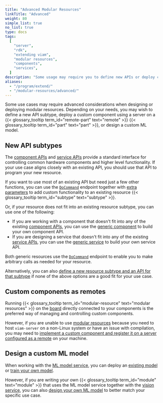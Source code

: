 ```yaml
---
title: "Advanced Modular Resources"
linkTitle: "Advanced"
weight: 80
simple_list: true
no_list: true
type: docs
tags:
  [
    "server",
    "rdk",
    "extending viam",
    "modular resources",
    "components",
    "services",
  ]
description: "Some usage may require you to define new APIs or deploy custom components using a server on a remote part"
aliases:
  - "/program/extend/"
  - "/modular-resources/advanced/"
---
```


Some use cases may require advanced considerations when designing or deploying modular resources.
Depending on your needs, you may wish to define a new API subtype, deploy a custom component using a server on a {{< glossary_tooltip term_id="remote-part" text="remote" >}} {{< glossary_tooltip term_id="part" text="part" >}}, or design a custom ML model.

## New API subtypes

The [component APIs](/appendix/apis/#component-apis) and [service APIs](/appendix/apis/#service-apis) provide a standard interface for controlling common hardware components and higher level functionality.
If your use case aligns closely with an existing API, you should use that API to program your new resource.

If you want to use most of an existing API but need just a few other functions, you can use the [`DoCommand`](/appendix/apis/#docommand) endpoint together with [extra parameters](/sdks/use-extra-params/) to add custom functionality to an existing resource {{< glossary_tooltip term_id="subtype" text="subtype" >}}.

Or, if your resource does not fit into an existing resource subtype, you can use one of the following:

- If you are working with a component that doesn't fit into any of the existing [component APIs](/appendix/apis/#component-apis), you can use the [generic component](/components/generic/) to build your own component API.
- If you are designing a service that doesn't fit into any of the existing [service APIs](/appendix/apis/#service-apis), you can use the [generic service](/services/generic/) to build your own service API.

Both generic resources use the [`DoCommand`](/appendix/apis/#docommand) endpoint to enable you to make arbitrary calls as needed for your resource.

Alternatively, you can also [define a new resource subtype and an API for that subtype](/registry/advanced/create-subtype/) if none of the above options are a good fit for your use case.

## Custom components as remotes

Running {{< glossary_tooltip term_id="modular-resource" text="modular resources" >}} on the [board](/components/board/) directly connected to your components is the preferred way of managing and controlling custom components.

However, if you are unable to use [modular resources](/registry/) because you need to host `viam-server` on a non-Linux system or have an issue with compilation, you may need to [implement a custom component and register it on a server configured as a remote](/registry/advanced/custom-components-remotes/) on your machine.

## Design a custom ML model

When working with the [ML model service](/services/ml/), you can deploy an [existing model](/services/ml/ml-models/) or [train your own model](/how-tos/deploy-ml/).

However, if you are writing your own {{< glossary_tooltip term_id="module" text="module" >}} that uses the ML model service together with the [vision service](/services/vision/), you can also [design your own ML model](/registry/advanced/mlmodel-design/) to better match your specific use case.
